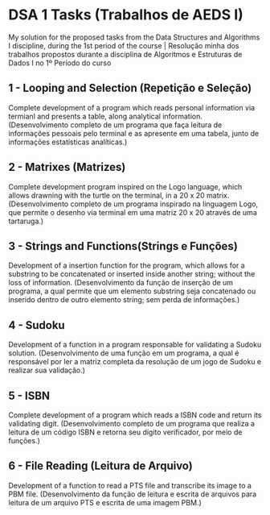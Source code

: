 # DSA 1 Tasks (Trabalhos de AEDS I)
My solution for the proposed tasks from the Data Structures and Algorithms I discipline, during the 1st period of the course | Resolução minha dos trabalhos propostos durante a disciplina de Algoritmos e Estruturas de Dados I no 1º Período do curso

## 1 - Looping and Selection (Repetição e Seleção)
Complete development of a program which reads personal information via termianl and presents a table, along analytical information.
(Desenvolvimento completo de um programa que faça leitura de informações pessoais pelo terminal e as apresente em uma tabela, junto de informações estatísticas analíticas.)

## 2 - Matrixes (Matrizes)
Complete development program inspired on the Logo language, which allows drawning with the turtle on the terminal, in a 20 x 20 matrix. 
(Desenvolvimento completo de um programa inspirado na linguagem Logo, que permite o desenho via terminal em uma matriz 20 x 20 através de uma tartaruga.)

## 3 - Strings and Functions(Strings e Funções)
Development of a insertion function for the program, which allows for a substring to be concatenated or inserted inside another string; without the loss of information.
(Desenvolvimento da função de inserção de um programa, a qual permite que um elemento substring seja concatenado ou inserido dentro de outro elemento string; sem perda de informações.)

## 4 - Sudoku
Development of a function in a program responsable for validating a Sudoku solution.
(Desenvolvimento de uma função em um programa, a qual é responsável por ler a matriz completa da resolução de um jogo de Sudoku e realizar sua validação.)

## 5 - ISBN
Complete development of a program which reads a ISBN code and return its validating digit.
(Desenvolvimento completo de um programa que realiza a leitura de um código ISBN e retorna seu dígito verificador, por meio de funções.)

## 6 - File Reading (Leitura de Arquivo)
Development of a function to read a PTS file and transcribe its image to a PBM file.
(Desenvolvimento da função de leitura e escrita de arquivos para leitura de um arquivo PTS e escrita de uma imagem PBM.)
